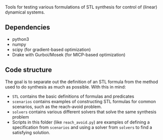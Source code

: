 Tools for testing various formulations of STL synthesis for control of (linear) dynamical systems.

## Dependencies

- python3
- numpy
- scipy (for gradient-based optimization)
- Drake with Gurboi/Mosek (for MICP-based optimization)

## Code structure

The goal is to separate out the definition of an STL formula from the
method used to do synthesis as much as possible. With this in mind:

- `STL` contains the basic definitions of formulas and predicates
- `scenarios` contains examples of constructing STL formulas for common scenarios, such as the reach-avoid problem.
- `solvers` contains various different solvers that solve the same synthesis problem
- Scripts in this folder (like `reach_avoid.py`) are examples of defining a specification
    from `scenarios` and using a solver from `solvers` to find a satisfying solution.
